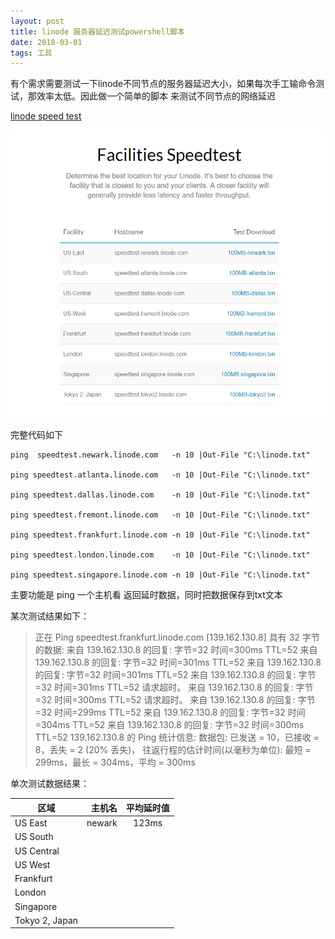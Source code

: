 ```yaml
---
layout: post
title: linode 服务器延迟测试powershell脚本
date: 2018-03-01
tags: 工具    
---
```


有个需求需要测试一下linode不同节点的服务器延迟大小，如果每次手工输命令测试，那效率太低。因此做一个简单的脚本
来测试不同节点的网络延迟

[linode speed test](https://www.linode.com/speedtest)

![Speed test](/images/posts/powershell/linode.png)

完整代码如下

	ping  speedtest.newark.linode.com	-n 10 |Out-File "C:\linode.txt"

	ping speedtest.atlanta.linode.com	-n 10 |Out-File "C:\linode.txt" 	

	ping speedtest.dallas.linode.com	-n 10 |Out-File "C:\linode.txt" 	

	ping speedtest.fremont.linode.com	-n 10 |Out-File "C:\linode.txt"  	

	ping speedtest.frankfurt.linode.com	-n 10 |Out-File "C:\linode.txt"  

	ping speedtest.london.linode.com	-n 10 |Out-File "C:\linode.txt"  	

	ping speedtest.singapore.linode.com	-n 10 |Out-File "C:\linode.txt"

主要功能是 ping 一个主机看 返回延时数据，同时把数据保存到txt文本

某次测试结果如下：

>正在 Ping speedtest.frankfurt.linode.com [139.162.130.8] 具有 32 字节的数据:
来自 139.162.130.8 的回复: 字节=32 时间=300ms TTL=52
来自 139.162.130.8 的回复: 字节=32 时间=301ms TTL=52
来自 139.162.130.8 的回复: 字节=32 时间=301ms TTL=52
来自 139.162.130.8 的回复: 字节=32 时间=301ms TTL=52
请求超时。
来自 139.162.130.8 的回复: 字节=32 时间=300ms TTL=52
请求超时。
来自 139.162.130.8 的回复: 字节=32 时间=299ms TTL=52
来自 139.162.130.8 的回复: 字节=32 时间=304ms TTL=52
来自 139.162.130.8 的回复: 字节=32 时间=300ms TTL=52
139.162.130.8 的 Ping 统计信息:
    数据包: 已发送 = 10，已接收 = 8，丢失 = 2 (20% 丢失)，
往返行程的估计时间(以毫秒为单位):
    最短 = 299ms，最长 = 304ms，平均 = 300ms


单次测试数据结果：

|区域      | 主机名   |  平均延时值  |
| -------- | -----:  | :----:  |
| US East|newark |123ms|
|US South|||
|US Central|||
|US West|||
|Frankfurt|||
|London|||
|Singapore|||
|Tokyo 2, Japan|||
